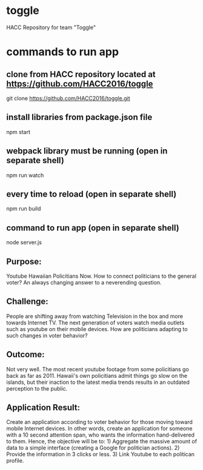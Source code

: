 # toggle
HACC Repository for team "Toggle"

# commands to run app

## clone from HACC repository located at https://github.com/HACC2016/toggle
git clone https://github.com/HACC2016/toggle.git

## install libraries from package.json file
npm start

## webpack library must be running (open in separate shell)
npm run watch

## every time to reload (open in separate shell)
npm run build

## command to run app (open in separate shell)
node server.js 


## Purpose: 
Youtube Hawaiian Policitians Now. How to connect politicians to the general voter? An always changing answer to a neverending question.

## Challenge: 
People are shifting away from watching Television in the box and more towards Internet TV.  The next generation of voters watch media outlets such as youtube on their mobile devices.  How are politicians adapting to such changes in voter behavior?  

## Outcome: 
Not very well. The most recent youtube footage from some policitians go back as far as 2011.  Hawaii's own policitians admit things go slow on the islands, but their inaction to the latest media trends results in an outdated perception to the public.

## Application Result: 
Create an application according to voter behavior for those moving toward mobile Internet devices. In other words, create an application for someone with a 10 second attention span, who wants the information hand-delivered to them. Hence, the objective will be to: 1) Aggregate the massive amount of data to a simple interface (creating a Google for politician actions). 2) Provide the information in 3 clicks or less. 3) Link Youtube to each politican profile. 



